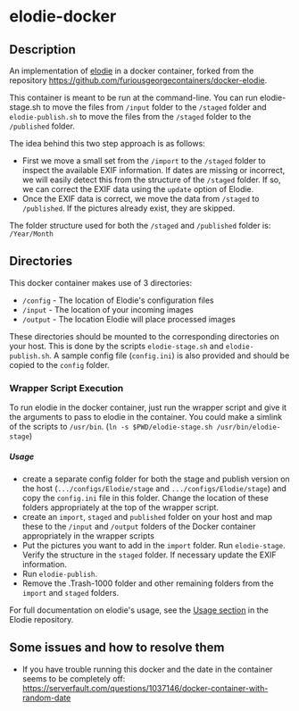 # elodie-docker
## Description

An implementation of [elodie](https://github.com/jmathai/elodie) in a docker container, forked from the repository https://github.com/furiousgeorgecontainers/docker-elodie.

This container is meant to be run at the command-line. You can run elodie-stage.sh to move the files from ```/input``` folder to the ```/staged``` folder and ```elodie-publish.sh``` to move the files from the ```/staged``` folder to the ```/published``` folder.

The idea behind this two step approach is as follows:
- First we move a small set from the ```/import``` to the ```/staged``` folder to inspect the available EXIF information. If dates are missing or incorrect, we will easily detect this from the structure of the ```/staged``` folder. If so, we can correct the EXIF data using the ```update``` option of Elodie.
- Once the EXIF data is correct, we move the data from ```/staged``` to ```/published```. If the pictures already exist, they are skipped.

The folder structure used for both the ```/staged``` and ```/published``` folder is: ```/Year/Month```

## Directories

This docker container makes use of 3 directories:

* ```/config``` - The location of Elodie's configuration files
* ```/input```  - The location of your incoming images
* ```/output``` - The location Elodie will place processed images

These directories should be mounted to the corresponding directories on your host.  This is done by the scripts ```elodie-stage.sh``` and ```elodie-publish.sh```. A sample config file (```config.ini```) is also provided and should be copied to the ```config``` folder.

### Wrapper Script Execution

To run elodie in the docker container, just run the wrapper script and give it the arguments to pass to elodie in the container. You could make a simlink of the scripts to ```/usr/bin```. (```ln -s $PWD/elodie-stage.sh /usr/bin/elodie-stage```)

##### Usage

- create a separate config folder for both the stage and publish version on the host (```.../configs/Elodie/stage``` and ```.../configs/Elodie/stage```) and copy the ```config.ini``` file in this folder. Change the location of these folders appropriately at the top of the wrapper script.
- create an ```import```, ```staged``` and ```published``` folder on your host and map these to the ```/input``` and ```/output``` folders of the Docker container appropriately in the wrapper scripts
- Put the pictures you want to add in the ```import``` folder. Run ```elodie-stage```. Verify the structure in the ```staged``` folder. If necessary update the EXIF information.
- Run ```elodie-publish```. 
- Remove the .Trash-1000 folder and other remaining folders from the ```import``` and ```staged``` folders.

For full documentation on elodie's usage, see the [Usage section](https://github.com/jmathai/elodie#usage-instructions) in the Elodie repository.

## Some issues and how to resolve them
- If you have trouble running this docker and the date in the container seems to be completely off: https://serverfault.com/questions/1037146/docker-container-with-random-date
